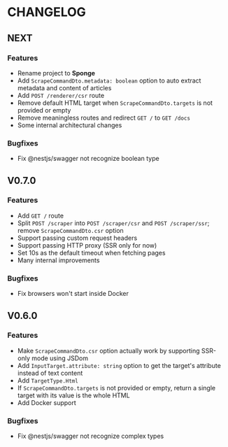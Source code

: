 # CHANGELOG

## NEXT

### Features

- Rename project to **Sponge**
- Add `ScrapeCommandDto.metadata: boolean` option to auto extract metadata and content of articles
- Add `POST /renderer/csr` route
- Remove default HTML target when `ScrapeCommandDto.targets` is not provided or empty
- Remove meaningless routes and redirect `GET /` to `GET /docs`
- Some internal architectural changes

### Bugfixes

- Fix @nestjs/swagger not recognize boolean type

## V0.7.0

### Features

- Add `GET /` route
- Split `POST /scraper` into `POST /scraper/csr` and `POST /scraper/ssr`; remove `ScrapeCommandDto.csr` option
- Support passing custom request headers
- Support passing HTTP proxy (SSR only for now)
- Set 10s as the default timeout when fetching pages
- Many internal improvements

### Bugfixes

- Fix browsers won't start inside Docker

## V0.6.0

### Features

- Make `ScrapeCommandDto.csr` option actually work by supporting SSR-only mode using JSDom
- Add `InputTarget.attribute: string` option to get the target's attribute instead of text content
- Add `TargetType.Html`
- If `ScrapeCommandDto.targets` is not provided or empty, return a single target with its value is the whole HTML
- Add Docker support

### Bugfixes

- Fix @nestjs/swagger not recognize complex types
